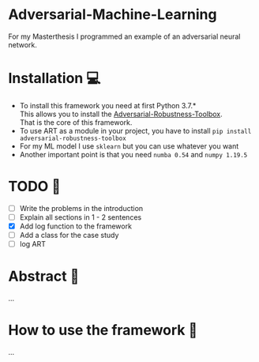 # Adversarial-Machine-Learning
For my Masterthesis I programmed an example of an adversarial neural network.

# Installation 💻
- To install this framework you need at first Python 3.7.*  
This allows you to install the [Adversarial-Robustness-Toolbox](https://github.com/Trusted-AI/adversarial-robustness-toolbox).  
That is the core of this framework.  
- To use ART as a module in your project, you have to install `pip install adversarial-robustness-toolbox`
- For my ML model I use `sklearn` but you can use whatever you want
- Another important point is that you need `numba 0.54` and `numpy 1.19.5`

# TODO 📝
- [ ] Write the problems in the introduction
- [ ] Explain all sections in 1 - 2 sentences
- [x] Add log function to the framework
- [ ] Add a class for the case study
- [ ] log ART

# Abstract 🍁

...

# How to use the framework 🚀

...


